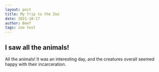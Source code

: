 ```yaml
---
layout: post
title: My Trip to the Zoo
date: 2021-10-17
author: Beef
tags: zoo test
---
```


## I saw all the animals!
All the animals! It was an interesting day, and the creatures overall seemed happy with their incarceration.
